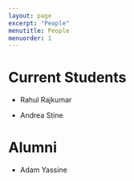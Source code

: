 ```yaml
---
layout: page
excerpt: "People"
menutitle: People
menuorder: 1
---
```


# Current Students

* Rahul Rajkumar

* Andrea Stine

# Alumni

* Adam Yassine